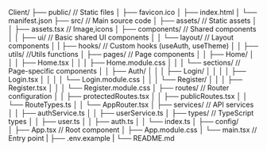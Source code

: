 Client/
├── public/                          // Static files
│   ├── favicon.ico
│   ├── index.html
│   └── manifest.json
├── src/                             // Main source code
│   ├── assets/                      // Static assets
│   │   ├── assets.tsx                 // Image,icons
│   ├── components/                  // Shared components
│   │   ├── ui/                      // Basic shared UI components
│   │   └── layout/                  // Layout components
│   |   ├── hooks/                   // Custom hooks (useAuth, useTheme)
│   │   ├── utils/                   //Utils functions
│   ├── pages/                       // Page components
│   │   ├── Home/
│   │   │   ├── Home.tsx
│   │   │   ├── Home.module.css
│   │   │   └── sections/         // Page-specific components
│   │   ├── Auth/
│   │   │   ├── Login/
│   │   │   │   ├── Login.tsx
│   │   │   │   └── Login.module.css
│   │   │   └── Register/
│   │   │       ├── Register.tsx
│   │   │       └── Register.module.css
│   ├── routes/                      // Router configuration
│   │   ├── protectedRoutes.tsx
│   │   ├── publicRoutes.tsx
│   │   └── RouteTypes.ts
│   │   └── AppRouter.tsx
│   ├── services/                    // API services
│   │   ├── authService.ts
│   │   ├── userService.ts
│   ├── types/                       // TypeScript types
│   │   ├── user.ts
│   │   ├── auth.ts
│   │   └── index.ts
│   ├── config/                     
│   ├── App.tsx                      // Root component
│   ├── App.module.css
│   └── main.tsx                     // Entry point
|   ├── .env.example
|   └── README.md